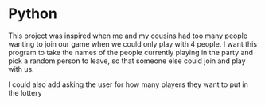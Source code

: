 # Python 
This project was inspired when me and my cousins had too many people wanting to join our game when we could only play with 4 people. I want this program to take the names of the people currently playing in the party and pick a random person to leave, so that someone else could join and play with us.

I could also add asking the user for how many players they want to put in the lottery